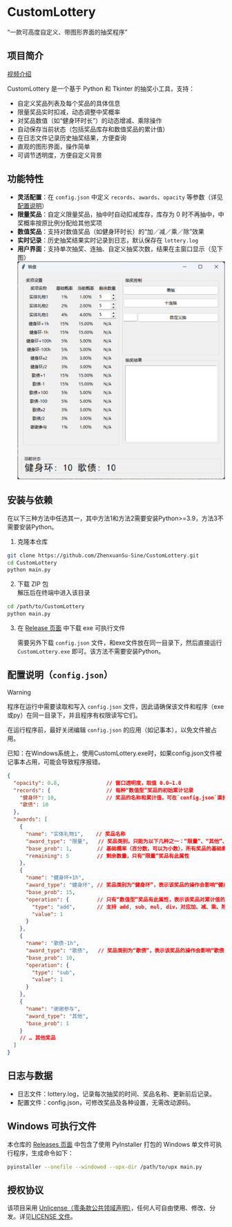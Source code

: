 # CustomLottery

“一款可高度自定义、带图形界面的抽奖程序”

## 项目简介
[视频介绍](https://www.bilibili.com/video/BV1XMJPzwEUw/)

CustomLottery 是一个基于 Python 和 Tkinter 的抽奖小工具，支持：

- 自定义奖品列表及每个奖品的具体信息
- 限量奖品实时扣减，动态调整中奖概率
- 对奖品数值（如“健身环时长”）的动态增减、乘除操作
- 自动保存当前状态（包括奖品库存和数值奖品的累计值）
- 在日志文件记录历史抽奖结果，方便查询
- 直观的图形界面，操作简单
- 可调节透明度，方便自定义背景

## 功能特性

- **灵活配置**：在 `config.json` 中定义 `records`、`awards`、`opacity` 等参数（详见[配置说明](#配置说明configjson)）
- **限量奖品**：自定义限量奖品，抽中时自动扣减库存，库存为 0 时不再抽中，中奖概率按原比例分配给其他奖项
- **数值奖品**：支持对数值奖品（如健身环时长）的“加／减／乘／除”效果  
- **实时记录**：历史抽奖结果实时记录到日志，默认保存在 `lottery.log`  
- **用户界面**：支持单次抽奖、连抽、自定义抽奖次数，结果在主窗口显示（见下图）![界面截图](screenshot.png)

## 安装与依赖
在以下三种方法中任选其一，其中方法1和方法2需要安装Python>=3.9，方法3不需要安装Python。
1. 克隆本仓库  
```bash
git clone https://github.com/ZhenxuanSu-Sine/CustomLottery.git
cd CustomLottery
python main.py
```
2. 下载 ZIP 包  
    解压后在终端中进入该目录
```bash
cd /path/to/CustomLottery
python main.py
```

3. 在 [Release 页面](https://github.com/ZhenxuanSu-Sine/CustomLottery/releases/latest) 中下载 exe 可执行文件 
   
    需要另外下载 `config.json` 文件，和exe文件放在同一目录下，然后直接运行 `CustomLottery.exe` 即可。该方法不需要安装Python。

## 配置说明（`config.json`）
> [!Warning]
> 程序在运行中需要读取和写入 `config.json` 文件，因此请确保该文件和程序（exe或py）在同一目录下，并且程序有权限读写它们。
> 
> 在运行程序前，最好关闭编辑 `config.json` 的应用（如记事本），以免文件被占用。
> 
> 已知：在Windows系统上，使用CustomLottery.exe时，如果config.json文件被记事本占用，可能会导致程序报错。
```json
{
  "opacity": 0.8,               // 窗口透明度，取值 0.0–1.0
  "records": {                  // 每种“数值型”奖品的初始累计记录
    "健身环": 10,                // 奖品的名称和累计值，可在`config.json`直接修改以设定初始值
    "歌债": 10
  },
  "awards": [
    {
      "name": "实体礼物1",    // 奖品名称
      "award_type": "限量",   // 奖品类别，只能为以下几种之一：“限量”、“其他”、records 中定义的奖品名称（本例子中，为“健身环”和“歌债”）
      "base_prob": 1,        // 基础概率（百分数，可以为小数），所有奖品的基础概率之和必须为100
      "remaining": 5         // 剩余数量，只有“限量”奖品有此属性
    },
    {
      "name": "健身环+1h",
      "award_type": "健身环", // 奖品类别为“健身环”，表示该奖品的操作会影响“健身环”记录
      "base_prob": 15,
      "operation": {         // 只有“数值型”奖品有此属性，表示该奖品对累计值的操作
        "type": "add",       // 支持 add, sub, mul, div，对应加、减、乘、除（向下取整），
        "value": 1
      }
    },
    {
      "name": "歌债-1h",
      "award_type": "歌债",   // 奖品类别为“歌债”，表示该奖品的操作会影响“歌债”记录
      "base_prob": 10,
      "operation": {
        "type": "sub",       
        "value": 1
      }
    },
    {
      "name": "谢谢参与",
      "award_type": "其他",
      "base_prob": 1
    }
    // … 其他奖品
  ]
}
```

## 日志与数据
- 日志文件：lottery.log，记录每次抽奖的时间、奖品名称、更新前后记录。
- 配置文件：config.json，可修改奖品及各种设置，无需改动源码。

## Windows 可执行文件

本仓库的 [Releases 页面](https://github.com/ZhenxuanSu-Sine/CustomLottery/releases/latest) 中包含了使用 PyInstaller 打包的 Windows 单文件可执行程序，生成命令如下：

```bash
pyinstaller --onefile --windowed --upx-dir /path/to/upx main.py
```

## 授权协议
该项目采用 [Unlicense（零条款公共领域声明）](https://unlicense.org/)，任何人可自由使用、修改、分发。详见[LICENSE 文件](LICENSE)。
